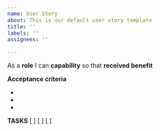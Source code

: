 ```yaml
---
name: User Story
about: This is our default user story template
title: ''
labels: ''
assignees: ''

---
```


As a **role** I can **capability** so that **received benefit**

**Acceptance criteria**

-
-
-

**TASKS**
[ ]
[ ]
[ ]

